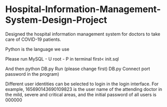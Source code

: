 # Hospital-Information-Management-System-Design-Project
Designed the hospital information management system for doctors to take care of COVID-19 patients.

Python is the language we use

Please run MySQL - U root - P in terminal first< init.sql

And then python DB.py Run (please change first) DB.py Connect port password in the program)

Different user identities can be selected to login in the login interface. For example, 165690143690109823 is the user name of the attending doctor in the mild, severe and critical areas, and the initial password of all users is 000000
